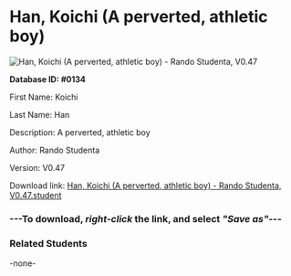 # Han, Koichi (A perverted, athletic boy)

<img src="../../Files/Images/Han, Koichi (A perverted, athletic boy).png" title="Han, Koichi (A perverted, athletic boy) - Rando Studenta, V0.47">

**Database ID: #0134**

First Name: Koichi

Last Name: Han

Description: A perverted, athletic boy

Author: Rando Studenta

Version: V0.47

Download link: <a href="https://raw.githubusercontent.com/Arbiter1223/Daigaku-Gurashi-Custom-Students/master/Files/Student%20Files/Han%2C%20Koichi%20(A%20perverted%2C%20athletic%20boy)%20-%20Rando%20Studenta%2C%20V0.47.student">Han, Koichi (A perverted, athletic boy) - Rando Studenta, V0.47.student</a>

### ---**To download, _right-click_ the link, and select _"Save as"_**---

### Related Students

-none-
